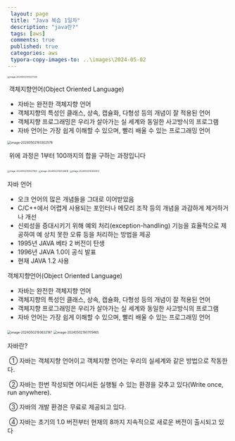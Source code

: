```yaml
---
 layout: page
 title: "Java 복습 1일차"
 description: "java란?"
 tags: [aws]
 comments: true
 published: true
 categories: aws
 typora-copy-images-to: ..\images\2024-05-02
---
```






 <img src="C:\Users\jangm\AppData\Roaming\Typora\typora-user-images\image-20240502193227336.png" alt="image-20240502193227336" style="zoom:33%;" />



​	객체지향언어(Object Oriented Language)

- 자바는 완전한 객체지향 언어 
- 객체지향의 특성인 클래스, 상속, 캡슐화, 다형성 등의 개념이 잘 적용된 언어 
-  객체지향 프로그래밍은 우리가 살아가는 실 세계와 동일한 사고방식의 프로그램 
-  자바 언어는 가장 쉽게 이해할 수 있으며, 빨리 배울 수 있는 프로그래밍 언어



 <img src="C:\Users\jangm\AppData\Roaming\Typora\typora-user-images\image-20240502193302579.png" alt="image-20240502193302579" style="zoom: 50%;" />

​	위에 과정은 1부터 100까지의 합을 구하는 과정입니다

 <img src="C:\Users\jangm\AppData\Roaming\Typora\typora-user-images\image-20240502193507993.png" alt="image-20240502193507993" style="zoom:33%;" />

 <img src="C:\Users\jangm\AppData\Roaming\Typora\typora-user-images\image-20240502193538618.png" alt="image-20240502193538618" style="zoom:33%;" />





 <img src="C:\Users\jangm\AppData\Roaming\Typora\typora-user-images\image-20240502193600512.png" alt="image-20240502193600512" style="zoom:33%;" />

자바 언어 

- 오크 언어의 많은 개념들을 그대로 이어받았음 
- C/C++에서 어렵게 사용되는 포인터나 메모리 조작 등의 개념을 과감하게 제거하거나 개선 
-  신뢰성을 증대시키기 위해 예외 처리(exception-handling) 기능을 효율적으로 제공하여 예 상치 못한 오류 등을 처리하는 방법을 제공 
-  1995년 JAVA 베타 2 버전이 탄생 
-  1996년 JAVA 1.0이 공식 발표 
-  현재 JAVA 1.2 사용



객체지향언어(Object Oriented Language) 

- 자바는 완전한 객체지향 언어 
-  객체지향의 특성인 클래스, 상속, 캡슐화, 다형성 등의 개념이 잘 적용된 언어 
-  객체지향 프로그래밍은 우리가 살아가는 실 세계와 동일한 사고방식의 프로그램 
-  자바 언어는 가장 쉽게 이해할 수 있으며, 빨리 배울 수 있는 프로그래밍 언어



  <img src="C:\Users\jangm\AppData\Roaming\Typora\typora-user-images\image-20240502193632197.png" alt="image-20240502193632197" style="zoom: 50%;" />





 <img src="C:\Users\jangm\AppData\Roaming\Typora\typora-user-images\image-20240502193705465.png" alt="image-20240502193705465" style="zoom:50%;" />



자바란? 

​	① 자바는 객체지향 언어이고 객체지향 언어는 우리의 실세계와 같은 방법으로 작동한다. 

​	② 자바는 한번 작성되면 어디서든 실행될 수 있는 환경을 갖추고 있다(Write once, run  anywhere). 

​	③ 자바의 개발 환경은 무료로 제공되고 있다. 

​	④ 자바는 초기의 1.0 버전부터 현재의 8까지 지속적으로 새로운 버전이 출시되고 있다





